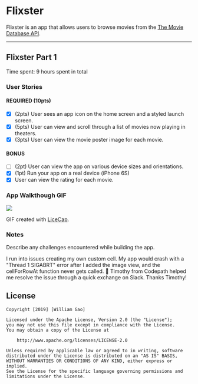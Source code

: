# Flixster

Flixster is an app that allows users to browse movies from the [The Movie Database API](http://docs.themoviedb.apiary.io/#).

---

## Flixster Part 1

Time spent: 9 hours spent in total

### User Stories

#### REQUIRED (10pts)
- [x] (2pts) User sees an app icon on the home screen and a styled launch screen.
- [x] (5pts) User can view and scroll through a list of movies now playing in theaters.
- [x] (3pts) User can view the movie poster image for each movie.

#### BONUS
- [ ] (2pt) User can view the app on various device sizes and orientations.
- [x] (1pt) Run your app on a real device (iPhone 6S)
- [x] User can view the rating for each movie.

### App Walkthough GIF

<img src="https://imgur.com/QIvEu52.gif"/>


GIF created with [LiceCap](http://www.cockos.com/licecap/).

### Notes
Describe any challenges encountered while building the app.

I run into issues creating my own custom cell. My app would crash with a "Thread 1 SIGABRT" error after I added the image view, and the cellForRowAt function never gets called. 🙁 Timothy from Codepath helped me resolve the issue through a quick exchange on Slack. Thanks Timothy!

## License

    Copyright [2019] [William Gao]

    Licensed under the Apache License, Version 2.0 (the "License");
    you may not use this file except in compliance with the License.
    You may obtain a copy of the License at

        http://www.apache.org/licenses/LICENSE-2.0

    Unless required by applicable law or agreed to in writing, software
    distributed under the License is distributed on an "AS IS" BASIS,
    WITHOUT WARRANTIES OR CONDITIONS OF ANY KIND, either express or implied.
    See the License for the specific language governing permissions and
    limitations under the License.
